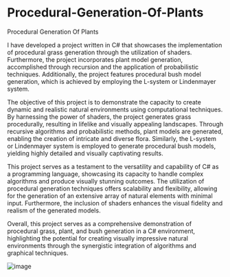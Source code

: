 # Procedural-Generation-Of-Plants
Procedural Generation Of Plants


I have developed a project written in C# that showcases the implementation of procedural grass generation through the utilization of shaders. Furthermore, the project incorporates plant model generation, accomplished through recursion and the application of probabilistic techniques. Additionally, the project features procedural bush model generation, which is achieved by employing the L-system or Lindenmayer system.

The objective of this project is to demonstrate the capacity to create dynamic and realistic natural environments using computational techniques. By harnessing the power of shaders, the project generates grass procedurally, resulting in lifelike and visually appealing landscapes. Through recursive algorithms and probabilistic methods, plant models are generated, enabling the creation of intricate and diverse flora. Similarly, the L-system or Lindenmayer system is employed to generate procedural bush models, yielding highly detailed and visually captivating results.

This project serves as a testament to the versatility and capability of C# as a programming language, showcasing its capacity to handle complex algorithms and produce visually stunning outcomes. The utilization of procedural generation techniques offers scalability and flexibility, allowing for the generation of an extensive array of natural elements with minimal input. Furthermore, the inclusion of shaders enhances the visual fidelity and realism of the generated models.

Overall, this project serves as a comprehensive demonstration of procedural grass, plant, and bush generation in a C# environment, highlighting the potential for creating visually impressive natural environments through the synergistic integration of algorithms and graphical techniques.

![image](https://github.com/NivaLado/Procedural-Generation-Of-Plants/assets/42045645/ea847a07-53b7-4f2c-b0ec-89d9e6ae0298)
